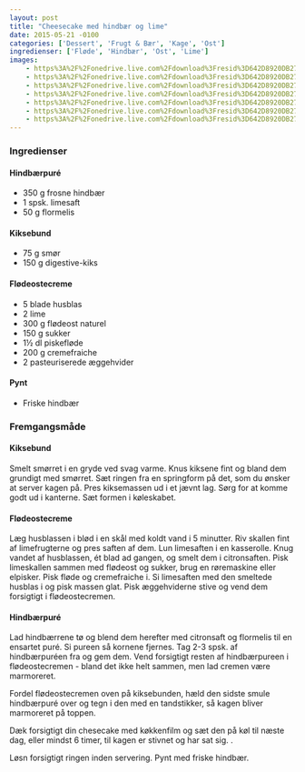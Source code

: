 ```yaml
---
layout: post
title: "Cheesecake med hindbær og lime"
date: 2015-05-21 -0100
categories: ['Dessert', 'Frugt & Bær', 'Kage', 'Ost']
ingredienser: ['Fløde', 'Hindbær', 'Ost', 'Lime']
images:
    - https%3A%2F%2Fonedrive.live.com%2Fdownload%3Fresid%3D642D8920DB2784EE!164102
    - https%3A%2F%2Fonedrive.live.com%2Fdownload%3Fresid%3D642D8920DB2784EE!164101
    - https%3A%2F%2Fonedrive.live.com%2Fdownload%3Fresid%3D642D8920DB2784EE!164100
    - https%3A%2F%2Fonedrive.live.com%2Fdownload%3Fresid%3D642D8920DB2784EE!164097
    - https%3A%2F%2Fonedrive.live.com%2Fdownload%3Fresid%3D642D8920DB2784EE!164093
    - https%3A%2F%2Fonedrive.live.com%2Fdownload%3Fresid%3D642D8920DB2784EE!164091
    - https%3A%2F%2Fonedrive.live.com%2Fdownload%3Fresid%3D642D8920DB2784EE!164086
---
```


### Ingredienser

#### Hindbærpuré
-   350 g frosne hindbær
-   1 spsk. limesaft
-   50 g flormelis

#### Kiksebund
-   75 g smør
-   150 g digestive-kiks

#### Flødeostecreme
-   5 blade husblas
-   2 lime
-   300 g flødeost naturel
-   150 g sukker
-   1½ dl piskefløde
-   200 g cremefraiche 
-   2 pasteuriserede æggehvider

#### Pynt
-   Friske hindbær

### Fremgangsmåde

#### Kiksebund
Smelt smørret i en gryde ved svag varme. Knus kiksene fint og bland dem grundigt med smørret. Sæt ringen fra en springform på det, som du ønsker at server kagen på. Pres kiksemassen ud i et jævnt lag. Sørg for at komme godt ud i kanterne. Sæt formen i køleskabet.

#### Flødeostecreme
Læg husblassen i blød i en skål med koldt vand i 5 minutter.
Riv skallen fint af limefrugterne og pres saften af dem. Lun limesaften i en kasserolle. Knug vandet af husblassen, ét blad ad gangen, og smelt dem i citronsaften. Pisk limeskallen sammen med flødeost og sukker, brug en røremaskine eller elpisker. Pisk fløde og cremefraiche i. Si limesaften med den smeltede husblas i og pisk massen glat. Pisk æggehviderne stive og vend dem forsigtigt i flødeostecremen.

#### Hindbærpuré
Lad hindbærrene tø og blend dem herefter med citronsaft og flormelis til en ensartet puré. Si pureen så kornene fjernes. Tag 2-3 spsk. af hindbærpuréen fra og gem dem. Vend forsigtigt resten af hindbærpureen i flødeostecremen - bland det ikke helt sammen, men lad cremen være marmoreret.

Fordel flødeostecremen oven på kiksebunden, hæld den sidste smule hindbærpuré over og tegn i den med en tandstikker, så kagen bliver marmoreret på toppen.

Dæk forsigtigt din chesecake med køkkenfilm og sæt den på køl til næste dag, eller mindst 6 timer, til kagen er stivnet og har sat sig. .

Løsn forsigtigt ringen inden servering. Pynt med friske hindbær.
